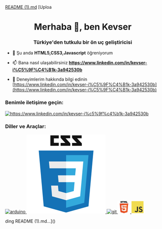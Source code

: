 [README (1).md](https://github.com/user-attachments/files/17048883/README.1.md)
[Uploa<h1 align="center">Merhaba 👋, ben Kevser</h1>
<h3 align="center">Türkiye'den tutkulu bir ön uç geliştiricisi</h3>

- 🌱 Şu anda **HTML5,CSS3,Javascript** öğreniyorum

- 📫 Bana nasıl ulaşabilirsiniz **https://www.linkedin.com/in/kevser-i%C5%9F%C4%B1k-3a942530b**

- 📄 Deneyimlerim hakkında bilgi edinin [https://www.linkedin.com/in/kevser-i%C5%9F%C4%B1k-3a942530b](https://www.linkedin.com/in/kevser-i%C5%9F%C4%B1k-3a942530b)

<h3 align="left">Benimle iletişime geçin:</h3>
<p align="left">
<a href="https://linkedin.com/in/https://www.linkedin.com/in/kevser-i%c5%9f%c4%b1k-3a942530b" target="blank"><img align="center" src="https://raw.githubusercontent.com/rahuldkjain/github-profile-readme-generator/master/src/images/icons/Social/linked-in-alt.svg" alt="https://www.linkedin.com/in/kevser-i%c5%9f%c4%b1k-3a942530b" height="30" width="40" /></a>
</p>

<h3 align="left">Diller ve Araçlar:</h3>
<p align="left"> <a href="https://www.arduino.cc/" target="_blank" rel="noreferrer"> <img src="https://cdn.worldvectorlogo.com/logos/arduino-1.svg" alt="arduino" genişlik="40" yükseklik="40"/> </a> <a href="https://www.w3schools.com/css/" target="_blank" rel="noreferrer"> <img src="https://raw.githubusercontent.com/devicons/devicon/master/icons/css3/css3-original-wordmark.svg" alt="css3" genişlik="40" yükseklik="40"/> </a> <a href="https://git-scm.com/" target="_blank" rel="noreferrer"> <img src="https://www.vectorlogo.zone/logos/git-scm/git-scm-icon.svg" alt="git" genişlik="40" yükseklik="40"/> </a> <a href="https://www.w3.org/html/" target="_blank" rel="noreferrer"> <img src="https://raw.githubusercontent.com/devicons/devicon/master/icons/html5/html5-original-wordmark.svg" alt="html5" width="40" height="40"/> </a> <a href="https://developer.mozilla.org/tr-TR/docs/Web/JavaScript" target="_blank" rel="noreferrer"> <img src="https://raw.githubusercontent.com/devicons/devicon/master/icons/javascript/javascript-original.svg" alt="javascript" width="40" height="40"/> </a> </p>

ding README (1).md…]()
